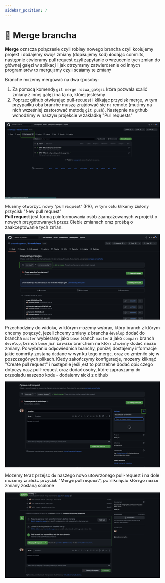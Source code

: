 ```yaml
---
sidebar_position: 7
---
```


# 🔀 Merge brancha


**Merge** oznacza połączenie czyli robimy nowego brancha czyli kopiujemy projekt i dodajemy swoje zmiany (dopisujemy kod) dodając commits, następnie otwieramy pull request czyli zapytanie o wrzucenie tych zmian do głównej gałęzi w aplikacji i jak otrzymamy zatwierdzenie od innych programistów to mergujemy czyli scalamy te zmiany 


Branche mozemy mergować na dwa sposoby:
1. Za pomocą komendy ```git merge nazwa_gałęzi``` która pozwala scalić zmiany z innej gałęzi na tą na, której jesteśmy
2. Poprzez github otwierając pull-request i klikając przycisk merge,
w tym przypadku oba branche muszą znajdować się na remote (musimy na nich wcześniej zastosować metodę ```git push```).
Następnie na github wchodzimy w naszym projekcie w zakładkę "Pull requests"

![Ilustration](../static/img/merge/pull_requests.png)

Musimy otworzyć nowy "pull request" (PR), w tym celu klikamy zielony przycisk "New pull request" <br />
**Pull request** jest formą poinformowania osób zaangażowanych w projekt o nowych przygotowanych przez Ciebie zmianach oraz prośbą o zaakceptowanie tych zmian. <br />

![Ilustration](../static/img/merge/compare_branches.png)

Przechodzimy do widoku, w którym mozemy wybrac, który branch z którym chcemy połączyć, 
jezeli chcemy zmiany z brancha ```develop``` dodać do brancha ```master``` wybieramy jako ```base``` branch ```master```
a jako ```compare``` branch ```develop```, branch ```base``` jest zawsze branchem na który chcemy dodać nasze zmiany.
Po wybraniu odpowiednich branchy, ponizej dostajemy informacje jakie commity zostaną dodane w wyniku tego merge, oraz co zmieniło się w poszczególnych plikach.
Kiedy zakończymy konfiguracje, mozemy kliknąć "Create pull request" i następnie jeśli jest to potrzebne dodać opis czego dotyczy nasz pull-request oraz dodać osoby, które zapraszamy do przeglądu naszego kodu - dodajemy nicki z github   

![Ilustration](../static/img/merge/pull_request.png)

Mozemy teraz przejsc do naszego nowo utowrzonego pull-request i na dole mozemy znaleźć przycisk "Merge pull request", po kliknięciu którego nasze zmiany zostaną scalone

![Ilustration](../static/img/merge/merge.png)

